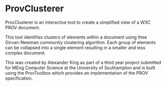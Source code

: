 ProvClusterer
=============

ProvClusterer is an interactive tool to create a simplified view of a W3C PROV document.
 
This tool identifies clusters of elements within a document using thee Girvan-Newman community clustering algorithm.
Each group of elements can be collapsed into a single element resulting in a smaller and less complex document.

This was created by Alexander King as part of a third year project submitted for MEng Computer Science at the
University of Southampton and is built using the ProvToolbox which provides an implementation of the PROV specification.

 
